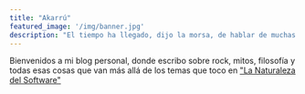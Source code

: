 ```yaml
---
title: "Akarrú"
featured_image: '/img/banner.jpg'
description: "El tiempo ha llegado, dijo la morsa, de hablar de muchas cosas."
---
```

Bienvenidos a mi blog personal, donde escribo sobre rock, mitos, filosofía y todas esas cosas que van más allá de los temas que toco en ["La Naturaleza del Software"](https://www.lnds.net/)